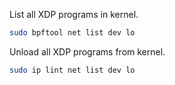List all XDP programs in kernel.
```bash
sudo bpftool net list dev lo
```

Unload all XDP programs from kernel.
```bash
sudo ip lint net list dev lo
```
